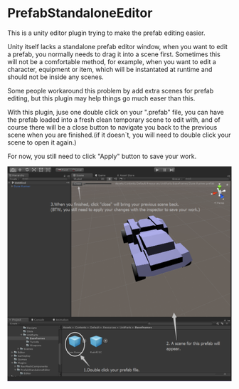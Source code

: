 # PrefabStandaloneEditor

This is a unity editor plugin trying to make the prefab editing easier.

Unity itself lacks a standalone prefab editor window, when you want to edit a prefab, you normally needs to drag it into a scene first. Sometimes this will not be a comfortable method, for example, when you want to edit a character, equipment or item, which will be instantated at runtime and should not be inside any scenes.

Some people workaround this problem by add extra scenes for prefab editing, but this plugin may help things go much easer than this.

With this plugin, juse one double click on your ".prefab" file, you can have the prefab loaded into a fresh clean temporary scene to edit with, and of course there will be a close button to navigate you back to the previous scene when you are finished.(if it doesn`t, you will need to double click your scene to open it again.)

For now, you still need to click "Apply" button to save your work.

![snapshot](snapshot.png)